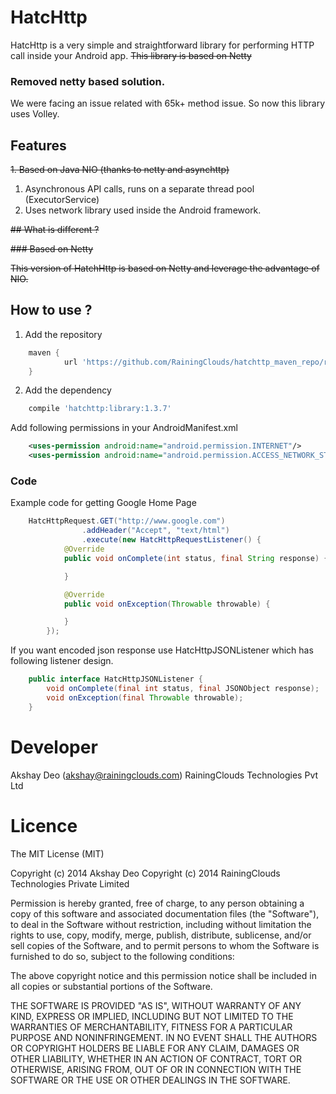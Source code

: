 # HatcHttp

HatcHttp is a very simple and straightforward library for performing HTTP call inside your
Android app. ~~This library is based on Netty~~

### Removed netty based solution.

We were facing an issue related with 65k+ method issue. So now this library uses Volley.
 
## Features

~~1. Based on Java NIO (thanks to netty and asynchttp)~~

1. Asynchronous API calls, runs on a separate thread pool (ExecutorService)
2. Uses network library used inside the Android framework.

~~## What is different ?~~

~~### Based on Netty~~

~~This version of HatchHttp is based on Netty and leverage the advantage of NIO.~~

## How to use ?

1. Add the repository
```gradle
    maven {
            url 'https://github.com/RainingClouds/hatchttp_maven_repo/raw/master/'
    }
```
2. Add the dependency
```gradle
    compile 'hatchttp:library:1.3.7'
```
Add following permissions in your AndroidManifest.xml
```xml
    <uses-permission android:name="android.permission.INTERNET"/>
    <uses-permission android:name="android.permission.ACCESS_NETWORK_STATE"/>
```
 
### Code
Example code for getting Google Home Page
```java
    HatcHttpRequest.GET("http://www.google.com")
                .addHeader("Accept", "text/html")
                .execute(new HatcHttpRequestListener() {
            @Override
            public void onComplete(int status, final String response) {

            }

            @Override
            public void onException(Throwable throwable) {

            }
        });
```

If you want encoded json response use HatcHttpJSONListener which has following listener design.
```java
    public interface HatcHttpJSONListener {
        void onComplete(final int status, final JSONObject response);
        void onException(final Throwable throwable);
    }
```


# Developer

Akshay Deo (akshay@rainingclouds.com)
RainingClouds Technologies Pvt Ltd

# Licence 

The MIT License (MIT)

Copyright (c) 2014 Akshay Deo
Copyright (c) 2014 RainingClouds Technologies Private Limited

Permission is hereby granted, free of charge, to any person obtaining a copy of this software and associated documentation files (the "Software"), to deal in the Software without restriction, including without limitation the rights to use, copy, modify, merge, publish, distribute, sublicense, and/or sell copies of the Software, and to permit persons to whom the Software is furnished to do so, subject to the following conditions:

The above copyright notice and this permission notice shall be included in all copies or substantial portions of the Software.

THE SOFTWARE IS PROVIDED "AS IS", WITHOUT WARRANTY OF ANY KIND, EXPRESS OR IMPLIED, INCLUDING BUT NOT LIMITED TO THE WARRANTIES OF MERCHANTABILITY, FITNESS FOR A PARTICULAR PURPOSE AND NONINFRINGEMENT. IN NO EVENT SHALL THE AUTHORS OR COPYRIGHT HOLDERS BE LIABLE FOR ANY CLAIM, DAMAGES OR OTHER LIABILITY, WHETHER IN AN ACTION OF CONTRACT, TORT OR OTHERWISE, ARISING FROM, OUT OF OR IN CONNECTION WITH THE SOFTWARE OR THE USE OR OTHER DEALINGS IN THE SOFTWARE.
